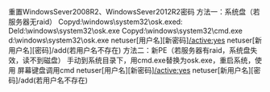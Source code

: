 




重置WindowsSever2008R2、WindowsSever2012R2密码
方法一：系统盘（若服务器无raid）
Copyd:\windows\system32\osk.exed:\
Deld:\windows\system32\osk.exe
Copyd:\windows\system32\cmd.exe
d:\windows\system32\osk.exe
netuser[用户名][新密码][/active:yes](若用户名存在)
netuser[新用户名][密码]/add(若用户名不存在)
方法二：新PE（若服务器有raid，系统盘失效，读不到磁盘）
手动到系统目录下，用cmd.exe替换为osk.exe，重启系统，使用
屏幕键盘调用cmd
netuser[用户名][新密码][/active:yes](若用户名存在)
netuser[新用户名][密码]/add(若用户名不存在)